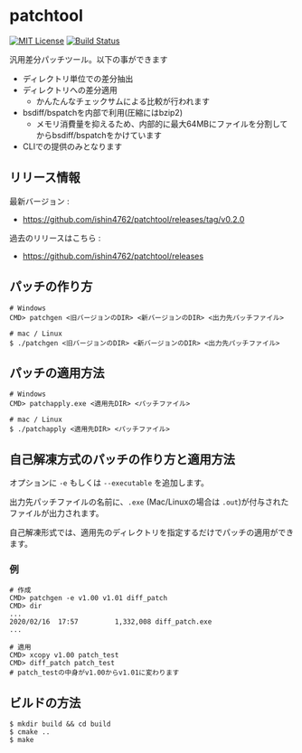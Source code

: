 # patchtool

[![MIT License](https://img.shields.io/badge/license-MIT-blue.svg)](LICENSE) [![Build Status](https://travis-ci.org/ishin4762/patchtool.svg?branch=master)](https://travis-ci.org/ishin4762/patchtool)

汎用差分パッチツール。以下の事ができます

* ディレクトリ単位での差分抽出
* ディレクトリへの差分適用
  * かんたんなチェックサムによる比較が行われます
* bsdiff/bspatchを内部で利用(圧縮にはbzip2)
  * メモリ消費量を抑えるため、内部的に最大64MBにファイルを分割してからbsdiff/bspatchをかけています
* CLIでの提供のみとなります

## リリース情報
最新バージョン :
* https://github.com/ishin4762/patchtool/releases/tag/v0.2.0

過去のリリースはこちら :
* https://github.com/ishin4762/patchtool/releases

## パッチの作り方
```
# Windows
CMD> patchgen <旧バージョンのDIR> <新バージョンのDIR> <出力先パッチファイル>

# mac / Linux
$ ./patchgen <旧バージョンのDIR> <新バージョンのDIR> <出力先パッチファイル>
```

## パッチの適用方法
```
# Windows
CMD> patchapply.exe <適用先DIR> <パッチファイル>

# mac / Linux
$ ./patchapply <適用先DIR> <パッチファイル>
```

## 自己解凍方式のパッチの作り方と適用方法
オプションに `-e` もしくは `--executable` を追加します。

出力先パッチファイルの名前に、`.exe` (Mac/Linuxの場合は `.out`)が付与されたファイルが出力されます。

自己解凍形式では、適用先のディレクトリを指定するだけでパッチの適用ができます。

### 例
```
# 作成
CMD> patchgen -e v1.00 v1.01 diff_patch 
CMD> dir
...
2020/02/16  17:57         1,332,008 diff_patch.exe
...

# 適用
CMD> xcopy v1.00 patch_test
CMD> diff_patch patch_test
# patch_testの中身がv1.00からv1.01に変わります
```

## ビルドの方法
```
$ mkdir build && cd build
$ cmake ..
$ make
```

